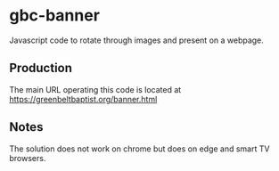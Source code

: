 # gbc-banner

Javascript code to rotate through images and present on a webpage.

## Production
The main URL operating this code is located at https://greenbeltbaptist.org/banner.html

## Notes
The solution does not work on chrome but does on edge and smart TV browsers.
